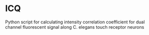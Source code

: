 # ICQ
Python script for calculating intensity correlation coefficient for dual channel fluorescent signal along C. elegans touch receptor neurons
